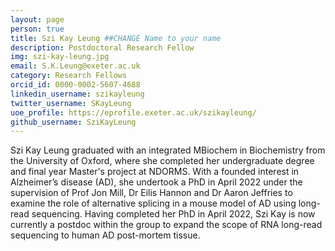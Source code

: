```yaml
---
layout: page 
person: true 
title: Szi Kay Leung ##CHANGE Name to your name
description: Postdoctoral Research Fellow 
img: szi-kay-leung.jpg
email: S.K.Leung@exeter.ac.uk 
category: Research Fellows
orcid_id: 0000-0002-5607-4688 
linkedin_username: szikayleung 
twitter_username: SKayLeung
uoe_profile: https://eprofile.exeter.ac.uk/szikayleung/ 
github_username: SziKayLeung 
---
```


<!-- DESCRIPTION - PLEASE EDIT THE BELOW -->
Szi Kay Leung graduated with an integrated MBiochem in Biochemistry from the University of Oxford, where she completed her undergraduate degree and final year Master's project at NDORMS. With a founded interest in Alzheimer’s disease (AD), she undertook a PhD in April 2022 under the supervision of Prof Jon Mill, Dr Eilis Hannon and Dr Aaron Jeffries to examine  the role of alternative splicing in a mouse model of AD using long-read sequencing. Having completed her PhD in April 2022, Szi Kay is now currently a postdoc within the group to expand the scope of RNA long-read sequencing to human AD post-mortem tissue. 


<!-- if you are unsure how to complete this, look here (https://github.com/aspides-js/aspides-js.github.io/blob/master/_people/nicholas-clifton.md?plain=1) for an example or you can slack jessica
